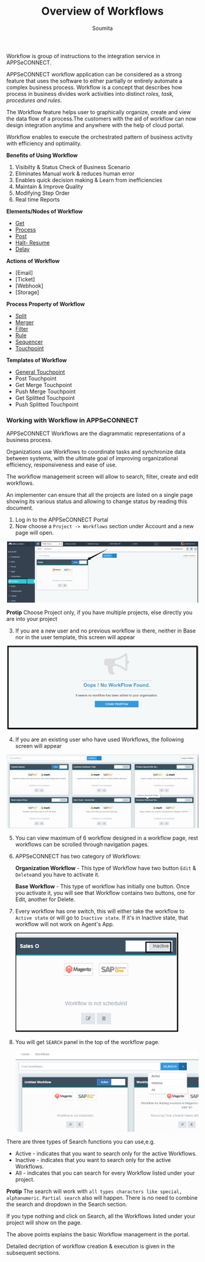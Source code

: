 ﻿---
title: "Overview of Workflows"
toc: true
tag: developers
category: "Workflow"
author: "Soumita"
menus: 
    header:
        title: "Workflow Management" 
        icon: fa fa-file-word-o
        identifier: workflow
---
Workflow is group of instructions to the integration service in APPSeCONNECT. 

APPSeCONNECT workflow application can be considered as a strong feature that uses the software to either partially or entirely automate a complex business process. Workflow is  a concept that describes how process in business divides work activities into distinct *roles, task, procedures and rules*.

The Workflow feature helps user to graphically organize, create and view the data flow of a process.The customers with the aid of workflow can now design integration anytime and anywhere with the help of cloud portal.

Workflow enables to execute the orchestrated pattern of business activity with efficiency and optimality.

**Benefits of Using Workflow**

1. Visibilty & Status Check of Business Scenario
2. Eliminates Manual work & reduces human error
3. Enables quick decision making & Learn from inefficiencies
4. Maintain & Improve Quality
5. Modifying Step Order
6. Real time Reports

**Elements/Nodes of Workflow**

* [Get](https://github.com/appseconnect/docs/blob/demo/_posts/Workflow-Management/Nodes-and-links/2018-08-19-working-with-get.md#title-get-nodetoc-truetag-developerscategory-workflowauthor-abhishek-sur)
* [Process](https://github.com/appseconnect/docs/blob/demo/_posts/Workflow-Management/Nodes-and-links/2018-08-20-working-with-process.md#title-process-nodetoc-truetag-developerscategory-workflow)
* [Post](https://github.com/appseconnect/docs/blob/demo/_posts/Workflow-Management/Nodes-and-links/2018-08-21-working-with-post.md#title-post-nodetoc-truetag-developerscategory-workflow)
* [Halt- Resume](https://github.com/appseconnect/docs/blob/demo/_posts/Workflow-Management/Nodes-and-links/2018-08-24-working-with-halt-resume.md#title-delay-nodetoc-truetag-developerscategory-workflow)
* [Delay](https://github.com/appseconnect/docs/blob/demo/_posts/Workflow-Management/Nodes-and-links/2018-08-23-working-with-delay.md#title-delay-nodetoc-truetag-developerscategory-workflow)

**Actions of Workflow**
* [Email]
* [Ticket]
* [Webhook]
* [Storage]

**Process Property of Workflow**

* [Split](https://github.com/appseconnect/docs/blob/demo/_posts/Workflow-Management/Nodes-and-links/2018-08-24-working-with-splitter.md#title-delay-nodetoc-truetag-developerscategory-workflow)
* [Merger](https://github.com/appseconnect/docs/blob/demo/_posts/Workflow-Management/Nodes-and-links/2018-08-24-working-with-merger.md#title-delay-nodetoc-truetag-developerscategory-workflow)
* [Filter](https://github.com/appseconnect/docs/blob/demo/_posts/Workflow-Management/Nodes-and-links/2018-08-22-working-with-filter.md#title-filter-nodetoc-truetag-developerscategory-workflow)
* [Rule](https://github.com/appseconnect/docs/blob/demo/_posts/Workflow-Management/Nodes-and-links/2018-08-24-working-with-rule.md#title-delay-nodetoc-truetag-developerscategory-workflow)
* [Sequencer](https://github.com/appseconnect/docs/blob/demo/_posts/Workflow-Management/Nodes-and-links/2018-08-24-working-with-sequencer.md#title-delay-nodetoc-truetag-developerscategory-workflow)
* [Touchpoint](https://github.com/appseconnect/docs/blob/demo/_posts/Workflow-Management/Nodes-and-links/2018-08-24-working-with-touchpoint.md#title-delay-nodetoc-truetag-developerscategory-workflow)

**Templates of Workflow**

* [General Touchpoint](/docs/api-management/choosing-apps-for-integration.md)
* Post Touchpoint
* Get Merge Touchpoint
* Push Merge Touchpoint
* Get Splitted Touchpoint
* Push Splitted Touchpoint

### Working with Workflow in APPSeCONNECT

 APPSeCONNECT Workflows are the diagrammatic representations of a business process.  

 Organizations use Workflows to coordinate tasks and synchronize data between systems, with the ultimate goal of improving organizational efficiency, responsiveness and ease of use.

 The workflow management screen will allow to search, filter, create and edit workflows.

 An implementer can ensure that all the projects are listed on a single page showing its various status and allowing to change status by reading this document.

 1. Log in to the APPSeCONNECT Portal
 2. Now choose a `Project -> Workflows` section under Account and a new page will open.

  ![Workflow](media/Workflow.png)

 **Protip** Choose Project only, if you have multiple projects, else directly you are into your project

 3. If you are a new user and no previous workflow is there, neither in Base nor in the user template, this screen will appear

![No Workflow](media/NoWorkflow.png)

 4.  If you are an existing user who have used Workflows, the following screen will appear

![Workflow Landing](media/Workflow_Landing.png)

 5. You can view maximum of 6 workflow designed in a workflow page, rest workflows can be scrolled through navigation pages.

 6. APPSeCONNECT has two category of Workflows: 

     **Organization Workflow** -  This type of Workflow have two button `Edit` & `Delete`and you have to activate it.    

    **Base Workflow** - This type of workflow has initially one button. Once you activate it, you will see that Workflow contains two buttons, one for Edit, another for Delete.  
 
 7. Every workflow has one switch, this will either take the  workflow to `Active state` or will go to `Inactive state`. If it's in Inactive state, that workflow will not work on Agent's App.

     ![Workflow Dialog](media/Workflow_dialog.png)

 8. You will get `SEARCH` panel in the top of the workflow page.

      ![Search Workflow](media/Search_Workflow.png)

There are three types of Search functions you can use,e.g. 
* Active - indicates that you want to search only for the active Workflows.
* Inactive - indicates that you want to search only for the active Workflows.
* All - indicates that you can search for every Workflow listed under your project.


**Protip** The search will work with `all types characters like special, alphanumeric`. `Partial search` also will happen. There is no need to combine the search and dropdown in the Search section. 

If you type nothing and click on Search, all the Workflows listed under your project will show on the page.

The above points explains the basic Workflow management in the portal.

Detailed decription of workflow creation & execution is given in the subsequent sections.
 
